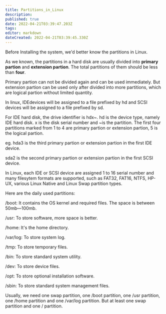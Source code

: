 ```yaml
---
title: Partitions_in_Linux
description: 
published: true
date: 2022-04-21T03:39:47.203Z
tags: 
editor: markdown
dateCreated: 2022-04-21T03:39:45.330Z
---
```


Before Installing the system, we'd better know the partitions in Linux.

As we known, the partitions in a hard disk are usually divided into **primary partion** and **extension partion**. The total partitions of them should be less than **four**. 
  

Primary partion can not be divided again and can be used immediately. But extension partion can be used only after divided into more partitions, which are logical partion without limited quantity.


In linux, IDEdevices will be assigned to a file prefixed by hd and SCSI devices will be assigned to a file prefixed by sd.


For IDE hard disk, the drive identifier is hdx~. hd is the device type, namely IDE hard disk. x is the disk serial number and ~is the partition. The first four partitions marked from 1 to 4 are primary partion or extension partion, 5 is the logical partion.


eg. hda3 is the third primary partion or extension partion in the first IDE device.


sda2 is the second primary partion or extension partion in the first SCSI device.


In Linux, each IDE or SCSI device are assigned 1 to 16 serial number and many filesytem formats are supported, such as FAT32, FAT16, NTFS, HP-UX, various Linux Native and Linux Swap partition types.


Here are the daily used partitions:

/boot: It contains the OS kernel and required files. The space is between 50mb—100mb.

/usr: To store software, more space is better.

/home: It's the home directory.

/var/log: To store system log.

/tmp: To store temporary files.

/bin: To store standard system utility.

/dev: To store device files.

/opt: To store optional installation software.

/sbin: To store standard system management files.

Usually, we need one swap partition, one /boot partition, one /usr partition, one /home partition and one /var/log partition. But at least one swap partition and one / partition.
